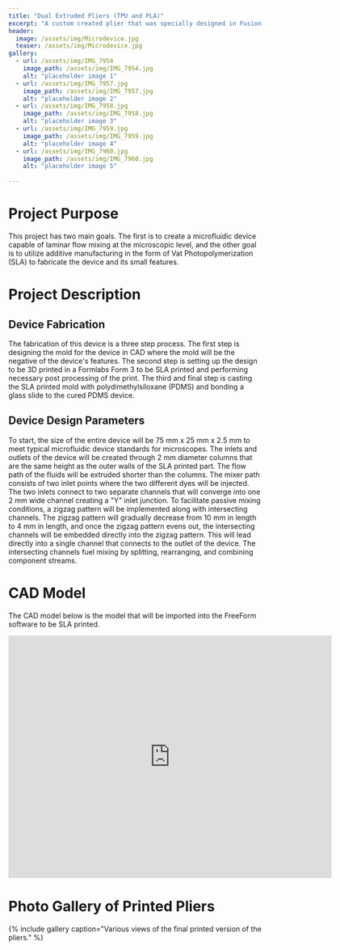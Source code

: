 ```yaml
---
title: "Dual Extruded Pliers (TPU and PLA)"
excerpt: "A custom created plier that was specially designed in Fusion 360 to be printed on a dual extruder Makergear 3D printer."
header:
  image: /assets/img/Microdevice.jpg
  teaser: /assets/img/Microdevice.jpg
gallery:
  - url: /assets/img/IMG_7954
    image_path: /assets/img/IMG_7954.jpg
    alt: "placeholder image 1"
  - url: /assets/img/IMG_7957.jpg
    image_path: /assets/img/IMG_7957.jpg
    alt: "placeholder image 2"
  - url: /assets/img/IMG_7958.jpg
    image_path: /assets/img/IMG_7958.jpg
    alt: "placeholder image 3"
  - url: /assets/img/IMG_7959.jpg
    image_path: /assets/img/IMG_7959.jpg
    alt: "placeholder image 4"
  - url: /assets/img/IMG_7960.jpg
    image_path: /assets/img/IMG_7960.jpg
    alt: "placeholder image 5"
  
---
```

# Project Purpose 

This project has two main goals. The first is to create a microfluidic device capable of laminar flow mixing at the microscopic level, and the other goal is to utilize additive manufacturing in the form of Vat Photopolymerization (SLA) to fabricate the device and its small features. 

# Project Description

## Device Fabrication

The fabrication of this device is a three step process. The first step is designing the mold for the device in CAD where the mold will be the negative of the device's features. The second step is setting up the design to be 3D printed in a Formlabs Form 3 to be SLA printed and performing necessary post processing of the print. The third and final step is casting the SLA printed mold with polydimethylsiloxane (PDMS) and bonding a glass slide to the cured PDMS device.

## Device Design Parameters

To start, the size of the entire device will be 75 mm x 25 mm x 2.5 mm to meet typical microfluidic device standards for microscopes. The inlets and outlets of the device will be created through 2 mm diameter columns that are the same height as the outer walls of the SLA printed part. The flow path of the fluids will be extruded shorter than the columns. The mixer path consists of two inlet points where the two different dyes will be injected. The two inlets connect to two separate channels that will converge into one 2 mm wide channel creating a "Y" inlet junction. To facilitate passive mixing conditions, a zigzag pattern will be implemented along with intersecting channels. The zigzag pattern will gradually decrease from 10 mm in length to 4 mm in length, and once the zigzag pattern evens out, the intersecting channels will be embedded directly into the zigzag pattern. This will lead directly into a single channel that connects to the outlet of the device. The intersecting channels fuel mixing by splitting, rearranging, and combining component streams. 


# CAD Model

The CAD model below is the model that will be imported into the FreeForm software to be SLA printed.

<iframe src="https://vanderbilt643.autodesk360.com/shares/public/SH35dfcQT936092f0e4339643e9080aa75af?mode=embed" width="640" height="480" allowfullscreen="true" webkitallowfullscreen="true" mozallowfullscreen="true"  frameborder="0"></iframe>


# Photo Gallery of Printed Pliers

{% include gallery caption="Various views of the final printed version of the pliers." %}
